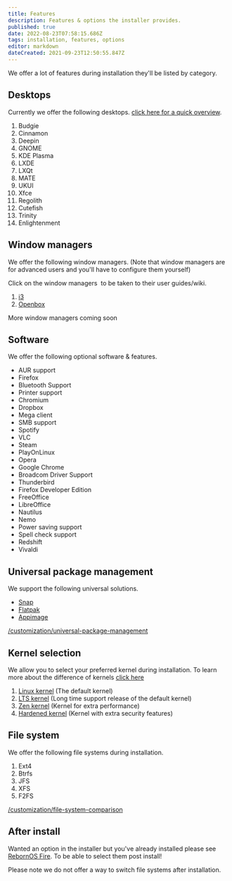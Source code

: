 ```yaml
---
title: Features
description: Features & options the installer provides.
published: true
date: 2022-08-23T07:58:15.686Z
tags: installation, features, options
editor: markdown
dateCreated: 2021-09-23T12:50:55.847Z
---
```


We offer a lot of features during installation they'll be listed by category.

## Desktops

Currently we offer the following desktops. [click here for a quick overview](/en/customization/desktops).

1.  Budgie
2.  Cinnamon
3.  Deepin
4.  GNOME
5.  KDE Plasma
6.  LXDE
7.  LXQt
8.  MATE
9.  UKUI
10.  Xfce
11.  Regolith
12.  Cutefish
13.  Trinity
14. Enlightenment

## Window managers

We offer the following window managers. (Note that window managers are for advanced users and you'll have to configure them yourself)

Click on the window managers  to be taken to their user guides/wiki.

1.  [i3](https://i3wm.org/docs/userguide)
2.  [Openbox](http://openbox.org/wiki/Help:Contents)

More window managers coming soon

## Software

We offer the following optional software & features.

-   AUR support
-   Firefox
-   Bluetooth Support
-   Printer support
-   Chromium
-   Dropbox
-   Mega client
-   SMB support
-   Spotify
-   VLC
-   Steam
-   PlayOnLinux
-   Opera
-   Google Chrome
-   Broadcom Driver Support
-   Thunderbird
-   Firefox Developer Edition
-   FreeOffice
-   LibreOffice
-   Nautilus
-   Nemo
-   Power saving support
-   Spell check support
-   Redshift
-   Vivaldi

## Universal package management

We support the following universal solutions.

-   [Snap](https://snapcraft.io)
-   [Flatpak](https://flatpak.org)
-   [Appimage](https://appimage.org)

[/customization/universal-package-management](/en/customization/universal-package-management)

<!---## Theming

We offer optionally theming during installation.

More info coming soon

## Shell selection

We offer the option to select your preferred shell.

-   [Bash](https://www.gnu.org/software/bash) (default)
-   [Zsh](https://zsh.org)
-   [Fish](https://fishshell.com)

[/customization/shell](/en/customization/shell)
--> 
## Kernel selection

We allow you to select your preferred kernel during installation. To learn more about the difference of kernels [click here](/en/customization/kernelcomparison)

1.  [Linux kernel](https://kernel.org) (The default kernel)
2.  [LTS kernel](https://kernel.org) (Long time support release of the default kernel)
3.  [Zen kernel](https://github.com/zen-kernel/zen-kernel) (Kernel for extra performance)
4.  [Hardened kernel](https://github.com/anthraxx/linux-hardened) (Kernel with extra security features)

## File system

We offer the following file systems during installation.

1.  Ext4
2.  Btrfs
3.  JFS
4.  XFS
5.  F2FS

[/customization/file-system-comparison](/en/customization/file-system-comparison)

## After install

Wanted an option in the installer but you've already installed please see [RebornOS Fire](/en/apps/rebornosfire). To be able to select them post install!

Please note we do not offer a way to switch file systems after installation.